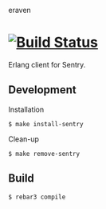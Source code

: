 eraven

[![Build Status](https://travis-ci.org/bottleneko/eraven.svg?branch=master)](https://travis-ci.org/bottleneko/eraven)
=====

Erlang client for Sentry.

Development
-----

Installation

    $ make install-sentry

Clean-up

    $ make remove-sentry

Build
-----

    $ rebar3 compile
